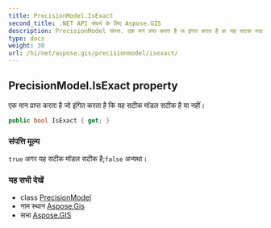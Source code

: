 ```yaml
---
title: PrecisionModel.IsExact
second_title: .NET API संदर्भ के लिए Aspose.GIS
description: PrecisionModel संपत्त. एक मन प्रप्त करत है ज इंगत करत है क यह सटक मडल सटक है य नहं
type: docs
weight: 30
url: /hi/net/aspose.gis/precisionmodel/isexact/
---
```

## PrecisionModel.IsExact property

एक मान प्राप्त करता है जो इंगित करता है कि यह सटीक मॉडल सटीक है या नहीं।

```csharp
public bool IsExact { get; }
```

### संपत्ति मूल्य

`true` अगर यह सटीक मॉडल सटीक है;`false` अन्यथा।

### यह सभी देखें

* class [PrecisionModel](../)
* नाम स्थान [Aspose.Gis](../../precisionmodel/)
* सभा [Aspose.GIS](../../../)


